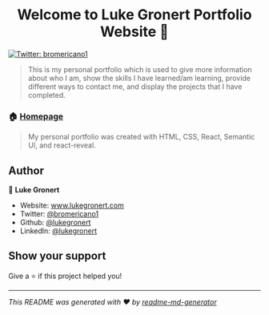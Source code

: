 <h1 align="center">Welcome to Luke Gronert Portfolio Website 👋</h1>
<p>
  <a href="https://twitter.com/bromericano1" target="_blank">
    <img alt="Twitter: bromericano1" src="https://img.shields.io/twitter/follow/bromericano1.svg?style=social" />
  </a>
</p>

> This is my personal portfolio which is used to give more information about who I am, show the skills I have learned/am learning, provide different ways to contact me, and display the projects that I have completed.

### 🏠 [Homepage](www.lukegronert.com)

> My personal portfolio was created with HTML, CSS, React, Semantic UI, and react-reveal.

## Author

👤 **Luke Gronert**

* Website: www.lukegronert.com
* Twitter: [@bromericano1](https://twitter.com/bromericano1)
* Github: [@lukegronert](https://github.com/lukegronert)
* LinkedIn: [@lukegronert](https://linkedin.com/in/lukegronert)

## Show your support

Give a ⭐️ if this project helped you!

***
_This README was generated with ❤️ by [readme-md-generator](https://github.com/kefranabg/readme-md-generator)_

